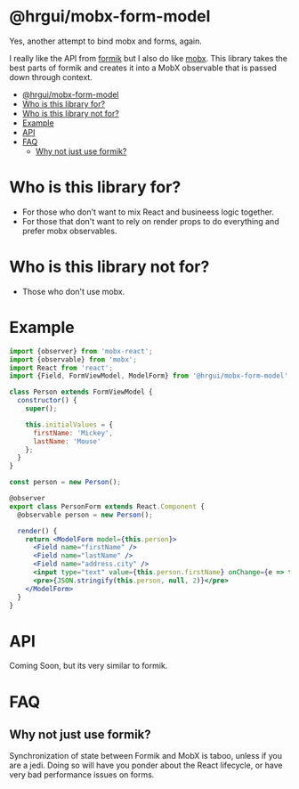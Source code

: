 # @hrgui/mobx-form-model

Yes, another attempt to bind mobx and forms, again. 

I really like the API from [formik](https://github.com/jaredpalmer/formik) but I also do like [mobx](https://github.com/mobxjs/mobx). This library takes the best parts of formik and creates it into a MobX observable that is passed down through context.

<!-- TOC -->

- [@hrgui/mobx-form-model](#hrguimobx-form-model)
- [Who is this library for?](#who-is-this-library-for)
- [Who is this library not for?](#who-is-this-library-not-for)
- [Example](#example)
- [API](#api)
- [FAQ](#faq)
  - [Why not just use formik?](#why-not-just-use-formik)

<!-- /TOC -->

# Who is this library for?
- For those who don't want to mix React and busineess logic together. 
- For those that don't want to rely on render props to do everything and prefer mobx observables.

# Who is this library not for?
- Those who don't use mobx.

# Example

```jsx
import {observer} from 'mobx-react';
import {observable} from 'mobx';
import React from 'react';
import {Field, FormViewModel, ModelForm} from '@hrgui/mobx-form-model';

class Person extends FormViewModel {
  constructor() {
    super();

    this.initialValues = {
      firstName: 'Mickey',
      lastName: 'Mouse'
    };
  }
}

const person = new Person();

@observer
export class PersonForm extends React.Component {
  @observable person = new Person();

  render() {
    return <ModelForm model={this.person}>
      <Field name="firstName" />
      <Field name="lastName" />
      <Field name="address.city" />
      <input type="text" value={this.person.firstName} onChange={e => this.person.firstName = e.target.value} />
      <pre>{JSON.stringify(this.person, null, 2)}</pre>
    </ModelForm>
  }
}
```

# API 

Coming Soon, but its very similar to formik.

# FAQ

## Why not just use formik?
Synchronization of state between Formik and MobX is taboo, unless if you are a jedi. Doing so will have you ponder about the React lifecycle, or have very bad performance issues on forms.